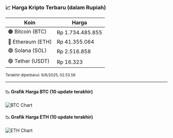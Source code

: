 

<!-- HARGA_KRIPTO -->
### 📈 Harga Kripto Terbaru (dalam Rupiah)

| Koin     | Harga         |
|----------|---------------|
| 🟠 Bitcoin (BTC)   | Rp 1.734.485.855 |
| 🔵 Ethereum (ETH)  | Rp 41.355.064 |
| 🟣 Solana (SOL)    | Rp 2.516.858 |
| 🟢 Tether (USDT)   | Rp 16.323 |

<sub>Terakhir diperbarui: 9/6/2025, 02.53.56</sub>

---

#### 📉 Grafik Harga BTC (10 update terakhir)
![BTC Chart](https://quickchart.io/chart?c=%7B%22type%22%3A%22line%22%2C%22data%22%3A%7B%22labels%22%3A%5B%2217%3A43%3A13%22%2C%2217%3A54%3A19%22%2C%2218%3A23%3A59%22%2C%2218%3A47%3A40%22%2C%2218%3A56%3A19%22%2C%2218%3A58%3A39%22%2C%2219%3A20%3A21%22%2C%2219%3A31%3A41%22%2C%2219%3A43%3A03%22%2C%2219%3A53%3A56%22%5D%2C%22datasets%22%3A%5B%7B%22label%22%3A%22Bitcoin%22%2C%22data%22%3A%5B1735014438%2C1734221952%2C1733792072%2C1734775769%2C1734868567%2C1734906578%2C1735382744%2C1734832111%2C1734658013%2C1734485855%5D%2C%22fill%22%3Afalse%2C%22borderColor%22%3A%22blue%22%2C%22tension%22%3A0.1%7D%5D%7D%7D)

#### 📉 Grafik Harga ETH (10 update terakhir)
![ETH Chart](https://quickchart.io/chart?c=%7B%22type%22%3A%22line%22%2C%22data%22%3A%7B%22labels%22%3A%5B%2217%3A43%3A13%22%2C%2217%3A54%3A19%22%2C%2218%3A23%3A59%22%2C%2218%3A47%3A40%22%2C%2218%3A56%3A19%22%2C%2218%3A58%3A39%22%2C%2219%3A20%3A21%22%2C%2219%3A31%3A41%22%2C%2219%3A43%3A03%22%2C%2219%3A53%3A56%22%5D%2C%22datasets%22%3A%5B%7B%22label%22%3A%22Ethereum%22%2C%22data%22%3A%5B41264218%2C41257077%2C41251093%2C41287293%2C41286678%2C41290726%2C41377205%2C41387721%2C41376095%2C41355064%5D%2C%22fill%22%3Afalse%2C%22borderColor%22%3A%22blue%22%2C%22tension%22%3A0.1%7D%5D%7D%7D)

<!-- /HARGA_KRIPTO -->